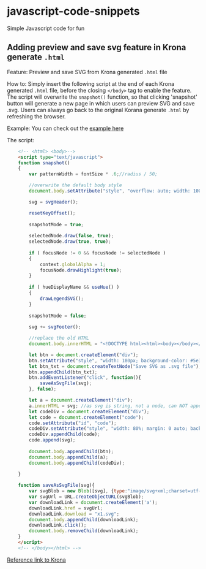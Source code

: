 # javascript-code-snippets

Simple Javascript code for fun

## Adding preview and save svg feature in Krona generate `.html` 

Feature: Preview and save SVG from Krona generated `.html` file 

How to: Simply insert the following script at the end of each Krona generated `.html` file, before the closing `</body>` tag to enable the feature.  The script will overwrite the `snapshot()` function, so that clicking 'snapshot' button will generate a new page in which users can preview SVG and save .svg.  Users can always go back to the original Korana generate `.html` by refreshing the browser.

Example: You can check out the [example here]()

The script:
```html
	<!-- <html> <body>-->
	<script type="text/javascript">
	function snapshot()
	{
		var patternWidth = fontSize * .6;//radius / 50;

		//overwrite the default body style
		document.body.setAttribute("style", "overflow: auto; width: 100%");

		svg = svgHeader();

		resetKeyOffset();
		
		snapshotMode = true;
		
		selectedNode.draw(false, true);
		selectedNode.draw(true, true);
		
		if ( focusNode != 0 && focusNode != selectedNode )
		{
			context.globalAlpha = 1;
			focusNode.drawHighlight(true);
		}
		
		if ( hueDisplayName && useHue() )
		{
			drawLegendSVG();
		}
		
		snapshotMode = false;
		
		svg += svgFooter();

		//replace the old HTML
		document.body.innerHTML = "<!DOCTYPE html><html><body></body></html>";

		let btn = document.createElement("div");
		btn.setAttribute("style", "width: 180px; background-color: #5e35b1; box-shadow: 5px 5px 5px #bdbdbd; color: #fff; margin: 0 auto; padding: 10px; cursor: pointer");
		let btn_txt = document.createTextNode("Save SVG as .svg file");
		btn.appendChild(btn_txt);
		btn.addEventListener("click", function(){
			saveAsSvgFile(svg);
		}, false);

		let a = document.createElement("div");
		a.innerHTML = svg; //as svg is string, not a node, can NOT appendChild()
		let codeDiv = document.createElement("div");
		let code = document.createElement("code");
		code.setAttribute("id", "code");
		codeDiv.setAttribute("style", "width: 80%; margin: 0 auto; background-color: #fafafa");
		codeDiv.appendChild(code);
		code.append(svg);
		
		document.body.appendChild(btn);
		document.body.appendChild(a);
		document.body.appendChild(codeDiv);
		
	}

	function saveAsSvgFile(svg){
		var svgBlob = new Blob([svg], {type:"image/svg+xml;charset=utf-8"});
		var svgUrl = URL.createObjectURL(svgBlob);
		var downloadLink = document.createElement('a');
		downloadLink.href = svgUrl;
		downloadLink.download = "x1.svg";
		document.body.appendChild(downloadLink);
		downloadLink.click();
		document.body.removeChild(downloadLink);
	}
	</script>
	<!-- </body></html> -->
```

[Reference link to Krona](https://github.com/marbl/Krona)